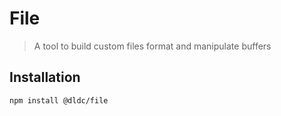 # File

> A tool to build custom files format and manipulate buffers

## Installation

```sh
npm install @dldc/file
```
